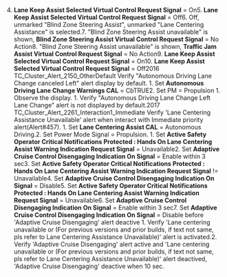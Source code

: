 4. **Lane Keep Assist Selected Virtual Control Request Signal** = On5. **Lane Keep Assist Selected Virtual Control Request Signal** = Off6. Off, unmarked "Blind Zone Steering Assist", unmarked "Lane Centering Assistance" is selected.7. "Blind Zone Steering Assist unavailable" is shown, **Blind Zone Steering Assist Virtual Control Request Signal** = No Action8. "Blind Zone Steering Assist unavailable" is shown, **Traffic Jam Assist Virtual Control Request Signal** = No Action9. **Lane Keep Assist Selected Virtual Control Request Signal** = On10. **Lane Keep Assist Selected Virtual Control Request Signal** = Off2016 TC_Cluster_Alert_2150_OtherDefault Verify "Autonomous Driving Lane Change canceled Left" alert display by default. 1. Set **Autonomous Driving Lane Change Warnings CAL** = CbTRUE2. Set PM = Propulsion 1. Observe the display. 1. Verify "Autonomous Driving Lane Change Left Lane Change" alert is not displayed by default.2017 TC_Cluster_Alert_2261_Interaction1_Immediate Verify 'Lane Centering Assistance Unavailable' alert when interact with Immediate priority alert(Alert#457). 1. Set **Lane Centering Assist CAL** = Autonomous Driving.2. Set Power Mode Signal = Propulsion. 1. Set **Active Safety Operator Critical Notifications Protected : Hands On Lane Centering Assist Warning Indication Request Signal** = Unavailable2. Set **Adaptive Cruise Control Disengaging Indication On Signal** = Enable within 3 sec3. Set **Active Safety Operator Critical Notifications Protected : Hands On Lane Centering Assist Warning Indication Request Signal** != Unavailable4. Set **Adaptive Cruise Control Disengaging Indication On Signal** = Disable5. Set **Active Safety Operator Critical Notifications Protected : Hands On Lane Centering Assist Warning Indication Request Signal** = Unavailable6. Set **Adaptive Cruise Control Disengaging Indication On Signal** = Enable within 3 sec7. Set **Adaptive Cruise Control Disengaging Indication On Signal** = Disable before 'Adaptive Cruise Disengaging' alert deactive 1. Verify 'Lane centering unavailable or (For previous versions and prior builds, if text not same, pls refer to Lane Centering Assistance Unavailable)' alert is activated.2. Verify 'Adaptive Cruise Disengaging' alert active and 'Lane centering unavailable or (For previous versions and prior builds, if text not same, pls refer to Lane Centering Assistance Unavailable)' alert deactived, 'Adaptive Cruise Disengaging' deactive when 10 sec.